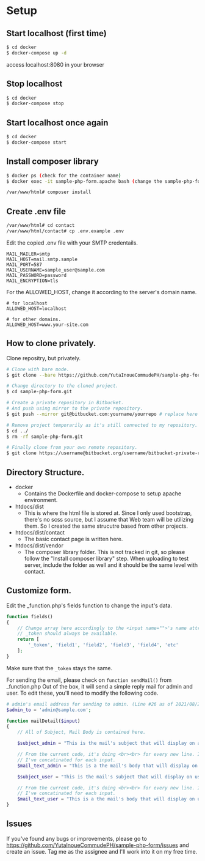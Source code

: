# Setup
## Start localhost (first time)
```bash
$ cd docker
$ docker-compose up -d
```

access localhost:8080 in your browser

## Stop localhost
```bash
$ cd docker
$ docker-compose stop
```

## Start localhost once again
```bash
$ cd docker
$ docker-compose start
```

## Install composer library
```bash
$ docker ps (check for the container name)
$ docker exec -it sample-php-form.apache bash (change the sample-php-form with the container name)
```
```bash
/var/www/html# composer install
```

## Create .env file
```bash
/var/www/html# cd contact
/var/www/html/contact# cp .env.example .env
```

Edit the copied .env file with your SMTP credentails.
```shell
MAIL_MAILER=smtp
MAIL_HOST=mail.smtp.sample
MAIL_PORT=587
MAIL_USERNAME=sample_user@sample.com
MAIL_PASSWORD=password
MAIL_ENCRYPTION=tls
```

For the ALLOWED_HOST, change it according to the server's domain name.
```shell
# for localhost
ALLOWED_HOST=localhost

# for other domains.
ALLOWED_HOST=www.your-site.com
```

## How to clone privately. 
Clone repositry, but privately.
```bash
# Clone with bare mode.
$ git clone --bare https://github.com/YutaInoueCommudePH/sample-php-form.git

# Change directory to the cloned project.
$ cd sample-php-form.git

# Create a private repository in Bitbucket.
# And push using mirror to the private repository.
$ git push --mirror git@bitbucket.com:yourname/yourrepo # replace here with bitbucket's repository.

# Remove project temporarily as it's still connected to my repository.
$ cd ../
$ rm -rf sample-php-form.git

# Finally clone from your own remote repository.
$ git clone https://username@bitbucket.org/username/bitbucket-private-repository.git
```

## Directory Structure. 
- docker
    - Contains the Dockerfile and docker-compose to setup apache environment.
- htdocs/dist
    - This is where the html file is stored at. Since I only used bootstrap, there's no scss source, but I assume that Web team will be utilizing them. So I created the same strucutre based from other projects.
- htdocs/dist/contact
    - The basic contact page is written here.
- htdocs/dist/vendor
    - The composer library folder. This is not tracked in git, so please follow the "Install composer library" step. When uploading to test server, include the folder as well and it should be the same level with contact.

## Customize form. 
Edit the _function.php's fields function to change the input's data. 
```php
function fields()
{
    // Change array here accordingly to the <input name="">'s name attribute.
    // _token should always be available.
    return [
        '_token', 'field1', 'field2', 'field3', 'field4', 'etc'
    ];
}
```
Make sure that the `_token` stays the same.

For sending the email, please check on `function sendMail()` from _function.php
Out of the box, it will send a simple reply mail for admin and user.
To edit these, you'll need to modify the following code. 
```php
# admin's email address for sending to admin. (Line #26 as of 2021/08/22)
$admin_to = 'admin@sample.com';
```
```php
function mailDetail($input)
{
    // All of Subject, Mail Body is contained here. 

    $subject_admin = "This is the mail's subject that will display on admin side.";

    // From the current code, it's doing <br><br> for every new line. It will depend on the specification from your director.
    // I've concatinated for each input.
    $mail_text_admin = "This is a the mail's body that will display on admin side.";

    $subject_user = "This is the mail's subject that will display on user side.";

    // From the current code, it's doing <br><br> for every new line. It will depend on the specification from your director.
    // I've concatinated for each input.
    $mail_text_user = "This is a the mail's body that will display on user side.";
}
```

## Issues
If you've found any bugs or improvements, please go to https://github.com/YutaInoueCommudePH/sample-php-form/issues and create an issue.
Tag me as the assignee and I'll work into it on my free time.
